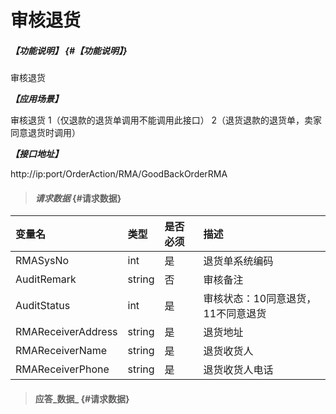 # 审核退货

##### _【功能说明】_ {#【功能说明】}

审核退货

_**【应用场景】**_

审核退货
1（仅退款的退货单调用不能调用此接口）
2（退货退款的退货单，卖家同意退货时调用）


_**【接口地址】**_

http://ip:port/OrderAction/RMA/GoodBackOrderRMA

> #### _请求数据_ {#请求数据}

| 变量名 | 类型 | 是否必须 | 描述 |
| :--- | :--- | :--- | :--- |
| RMASysNo | int | 是 | 退货单系统编码 |
| AuditRemark | string | 否 | 审核备注 |
| AuditStatus | int | 是 | 审核状态：10同意退货，11不同意退货 |
| RMAReceiverAddress| string| 是 | 退货地址 |
| RMAReceiverName| string| 是 | 退货收货人 |
| RMAReceiverPhone| string| 是 | 退货收货人电话|


> #### 应答_数据_ {#请求数据}


